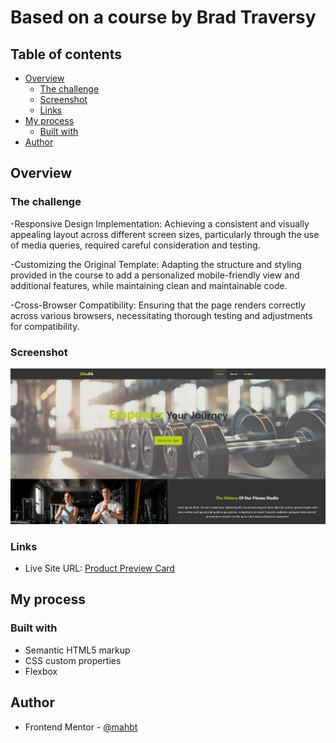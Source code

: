 # Based on a course by Brad Traversy


## Table of contents

- [Overview](#overview)
  - [The challenge](#the-challenge)
  - [Screenshot](#screenshot)
  - [Links](#links)
- [My process](#my-process)
  - [Built with](#built-with)
- [Author](#author)

## Overview

### The challenge

-Responsive Design Implementation: Achieving a consistent and visually appealing layout across different screen sizes, particularly through the use of media queries, required careful consideration and testing.

-Customizing the Original Template: Adapting the structure and styling provided in the course to add a personalized mobile-friendly view and additional features, while maintaining clean and maintainable code.

-Cross-Browser Compatibility: Ensuring that the page renders correctly across various browsers, necessitating thorough testing and adjustments for compatibility.

### Screenshot

![](./img/Screenshot.png)

### Links

- Live Site URL: [Product Preview Card](https://mahbt.github.io/gym-landing-page/)

## My process

### Built with

- Semantic HTML5 markup
- CSS custom properties
- Flexbox

## Author

- Frontend Mentor - [@mahbt](https://www.frontendmentor.io/profile/mahbt)
